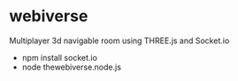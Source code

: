 webiverse
=========

Multiplayer 3d navigable room using THREE.js and Socket.io

- npm install socket.io
- node thewebiverse.node.js
